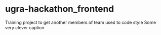 # ugra-hackathon_frontend

Training project to get another members of team used to code style
Some very clever caption
